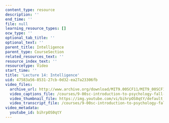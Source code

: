 ```yaml
---
content_type: resource
description: ''
end_time: ''
file: null
learning_resource_types: []
ocw_type: ''
optional_tab_title: ''
optional_text: ''
parent_title: Intelligence
parent_type: CourseSection
related_resources_text: ''
resource_index_text: ''
resourcetype: Video
start_time: ''
title: 'Lecture 14: Intelligence'
uid: 47583a56-8531-27cb-0d32-ea27a23306fb
video_files:
  archive_url: http://www.archive.org/download/MIT9.00SCF11/MIT9_00SCF11_lec14_300k.mp4
  video_captions_file: /courses/9-00sc-introduction-to-psychology-fall-2011/c03c003c0ac35695a04345b3401b14ad_bihrpOS0qtY.vtt
  video_thumbnail_file: https://img.youtube.com/vi/bihrpOS0qtY/default.jpg
  video_transcript_file: /courses/9-00sc-introduction-to-psychology-fall-2011/9739f133f90720db83a683ffcd2b831b_bihrpOS0qtY.pdf
video_metadata:
  youtube_id: bihrpOS0qtY
---
```

